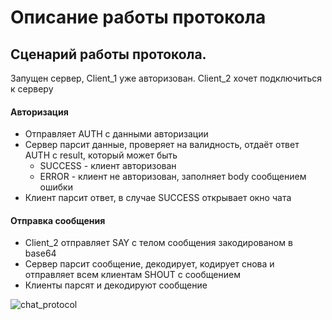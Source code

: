 # Описание работы протокола

## Сценарий работы протокола.
Запущен сервер, Client_1 уже авторизован. Client_2 хочет подключиться к серверу
#### Авторизация
- Отправляет AUTH с данными авторизации
- Сервер парсит данные, проверяет на валидность, отдаёт ответ AUTH с result, который может быть 
  - SUCCESS - клиент авторизован
  - ERROR - клиент не авторизован, заполняет body сообщением ошибки
- Клиент парсит ответ, в случае SUCCESS открывает окно чата
#### Отправка сообщения
- Client_2 отправляет SAY с телом сообщения закодированом в base64
- Сервер парсит сообщение, декодирует, кодирует снова и отправляет всем клиентам SHOUT с сообщением
- Клиенты парсят и декодируют сообщение

![chat_protocol](https://github.com/ash4rk/syncope-messenger/assets/30512240/f8e856a2-ddb6-4722-b214-5141e0c2b0d1)
